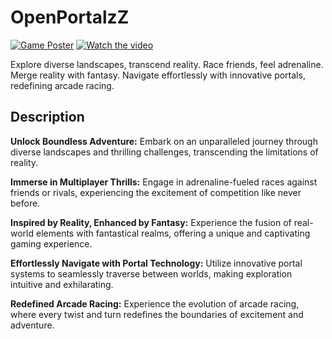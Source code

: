 # OpenPortalzZ

[![Game Poster](thumbnail_image_url)](https://somebaryy.itch.io/openportalzzz)
[![Watch the video](video_thumbnail_image_url)](https://youtu.be/iDiE5rCbARY?si=dGS8LImom_0YzhsL)

Explore diverse landscapes, transcend reality. Race friends, feel adrenaline. Merge reality with fantasy. Navigate effortlessly with innovative portals, redefining arcade racing.

## Description

**Unlock Boundless Adventure:**
Embark on an unparalleled journey through diverse landscapes and thrilling challenges, transcending the limitations of reality.

**Immerse in Multiplayer Thrills:**
Engage in adrenaline-fueled races against friends or rivals, experiencing the excitement of competition like never before.

**Inspired by Reality, Enhanced by Fantasy:**
Experience the fusion of real-world elements with fantastical realms, offering a unique and captivating gaming experience.

**Effortlessly Navigate with Portal Technology:**
Utilize innovative portal systems to seamlessly traverse between worlds, making exploration intuitive and exhilarating.

**Redefined Arcade Racing:**
Experience the evolution of arcade racing, where every twist and turn redefines the boundaries of excitement and adventure.
